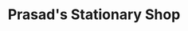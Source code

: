 ---
title: "Prasad's Stationary Shop"
url: /kanchiyar/prasads-stationary-shop/
shop: office supplies
---